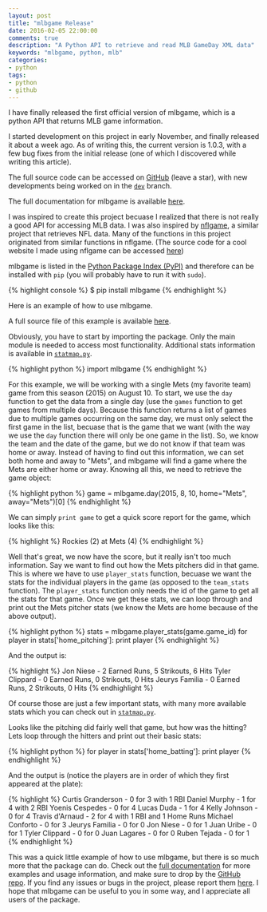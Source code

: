 ```yaml
---
layout: post
title: "mlbgame Release"
date: 2016-02-05 22:00:00
comments: true
description: "A Python API to retrieve and read MLB GameDay XML data"
keywords: "mlbgame, python, mlb"
categories:
- python
tags:
- python
- github
---
```


I have finally released the first official version of mlbgame, which is a python API that returns MLB game information. 

I started development on this project in early November, and finally released it about a week ago. 
As of writing this, the current version is 1.0.3, with a few bug fixes from the initial release (one of which I discovered while writing this article). 

The full source code can be accessed on [GitHub](https://github.com/zachpanz88/mlbgame) (leave a star), 
with new developments being worked on in the [`dev`](https://github.com/zachpanz88/mlbgame/tree/dev) branch.

The full documentation for mlbgame is available [here](http://panzarino.me/mlbgame/).

I was inspired to create this project becuase I realized that there is not really a good API for accessing MLB data. 
I was also inspired by [nflgame](https://github.com/BurntSushi/nflgame), a similar project that retrieves NFL data. 
Many of the functions in this project originated from similar functions in nflgame. 
(The source code for a cool website I made using nflgame can be accessed [here](https://github.com/zachpanz88/fantasy-football))

mlbgame is listed in the [Python Package Index (PyPI)](https://pypi.python.org/pypi/mlbgame/) and therefore can be installed with `pip` 
(you will probably have to run it with `sudo`).

{% highlight console %}
$ pip install mlbgame
{% endhighlight %}

Here is an example of how to use mlbgame.

A full source file of this example is available [here](https://gist.github.com/zachpanz88/978b0e6b7d00950ad415).

Obviously, you have to start by importing the package. 
Only the main module is needed to access most functionality. 
Additional stats information is available in [`statmap.py`](https://github.com/zachpanz88/mlbgame/blob/master/mlbgame/statmap.py).

{% highlight python %}
import mlbgame
{% endhighlight %}

For this example, we will be working with a single Mets (my favorite team) game from this season (2015) on August 10. 
To start, we use the `day` function to get the data from a single day (use the `games` function to get games from multiple days). 
Because this function returns a list of games due to multiple games occurring on the same day, we must only select the first game in the list, becuase that is the game that we want 
(with the way we use the `day` function there will only be one game in the list). 
So, we know the team and the date of the game, but we do not know if that team was home or away. 
Instead of having to find out this information, we can set both home and away to "Mets", and mlbgame will find a game where the Mets are either home or away. 
Knowing all this, we need to retrieve the game object:

{% highlight python %}
game = mlbgame.day(2015, 8, 10, home="Mets", away="Mets")[0]
{% endhighlight %}

We can simply `print game` to get a quick score report for the game, which looks like this:

{% highlight %}
Rockies (2) at Mets (4)
{% endhighlight %}

Well that's great, we now have the score, but it really isn't too much information. 
Say we want to find out how the Mets pitchers did in that game. 
This is where we have to use `player_stats` function, becuase we want the stats for the individual players in the game (as opposed to the `team_stats` function).
The `player_stats` function only needs the id of the game to get all the stats for that game.
Once we get these stats, we can loop through and print out the Mets pitcher stats (we know the Mets are home because of the above output).

{% highlight python %}
stats = mlbgame.player_stats(game.game_id)
for player in stats['home_pitching']:
    print player
{% endhighlight %}

And the output is:

{% highlight %}
Jon Niese - 2 Earned Runs, 5 Strikouts, 6 Hits
Tyler Clippard - 0 Earned Runs, 0 Strikouts, 0 Hits
Jeurys Familia - 0 Earned Runs, 2 Strikouts, 0 Hits
{% endhighlight %}

Of course those are just a few important stats, with many more available stats which you can check out in [`statmap.py`](https://github.com/zachpanz88/mlbgame/blob/master/mlbgame/statmap.py).

Looks like the pitching did fairly well that game, but how was the hitting? 
Lets loop through the hitters and print out their basic stats:

{% highlight python %}
for player in stats['home_batting']:
    print player
{% endhighlight %}

And the output is (notice the players are in order of which they first appeared at the plate):

{% highlight %}
Curtis Granderson - 0 for 3 with 1 RBI
Daniel Murphy - 1 for 4 with 2 RBI
Yoenis Cespedes - 0 for 4
Lucas Duda - 1 for 4
Kelly Johnson - 0 for 4
Travis d'Arnaud - 2 for 4 with 1 RBI and 1 Home Runs
Michael Conforto - 0 for 3
Jeurys Familia - 0 for 0
Jon Niese - 0 for 1
Juan Uribe - 0 for 1
Tyler Clippard - 0 for 0
Juan Lagares - 0 for 0
Ruben Tejada - 0 for 1
{% endhighlight %}

This was a quick little example of how to use mlbgame, but there is so much more that the package can do. 
Check out the [full documentation](http://zachpanz88.github.io/mlbgame/) for more examples and usage information, 
and make sure to drop by the [GitHub repo](https://github.com/zachpanz88/mlbgame). 
If you find any issues or bugs in the project, please report them [here](https://github.com/zachpanz88/mlbgame/issues/new). 
I hope that mlbgame can be useful to you in some way, and I appreciate all users of the package.

